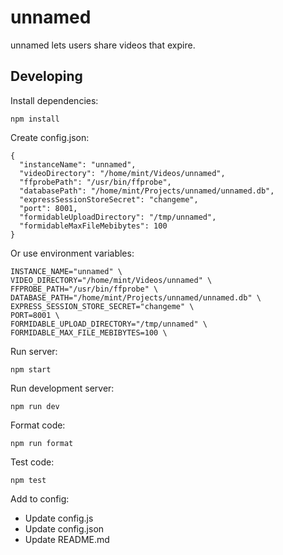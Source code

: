 # unnamed

unnamed lets users share videos that expire.

## Developing

Install dependencies:

    npm install

Create config.json:

```
{
  "instanceName": "unnamed",
  "videoDirectory": "/home/mint/Videos/unnamed",
  "ffprobePath": "/usr/bin/ffprobe",
  "databasePath": "/home/mint/Projects/unnamed/unnamed.db",
  "expressSessionStoreSecret": "changeme",
  "port": 8001,
  "formidableUploadDirectory": "/tmp/unnamed",
  "formidableMaxFileMebibytes": 100
}
```

Or use environment variables:

    INSTANCE_NAME="unnamed" \
    VIDEO_DIRECTORY="/home/mint/Videos/unnamed" \
    FFPROBE_PATH="/usr/bin/ffprobe" \
    DATABASE_PATH="/home/mint/Projects/unnamed/unnamed.db" \
    EXPRESS_SESSION_STORE_SECRET="changeme" \
    PORT=8001 \
    FORMIDABLE_UPLOAD_DIRECTORY="/tmp/unnamed" \
    FORMIDABLE_MAX_FILE_MEBIBYTES=100 \

Run server:

    npm start

Run development server:

    npm run dev

Format code:

    npm run format

Test code:

    npm test

Add to config:

- Update config.js
- Update config.json
- Update README.md
